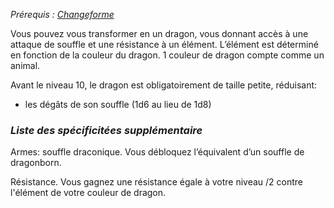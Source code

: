 *Prérequis : [Changeforme](../../1.%20Talent%20de%20base/Changeforme.md)*

Vous pouvez vous transformer en un dragon, vous donnant accès à une attaque de souffle et une résistance à un élément. L’élément est déterminé en fonction de la couleur du dragon. 1 couleur de dragon compte comme un animal.

Avant le niveau 10, le dragon est obligatoirement de taille petite, réduisant: 
- les dégâts de son souffle (1d6 au lieu de 1d8)

### *Liste des spécificitées supplémentaire*
Armes: souffle draconique. Vous débloquez l’équivalent d’un souffle de dragonborn.

Résistance. Vous gagnez une résistance égale à votre niveau /2 contre l'élément de votre couleur de dragon.
